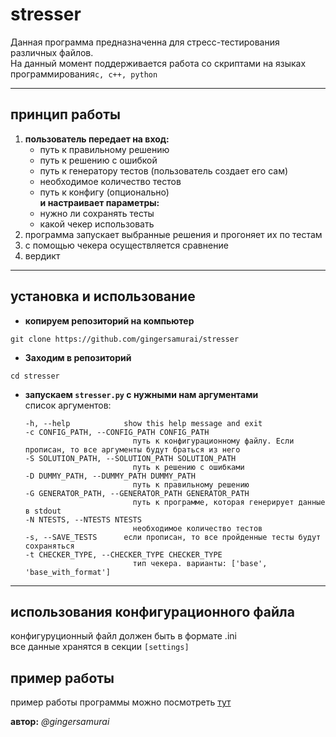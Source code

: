 # stresser
Данная программа предназначенна для 
стресс-тестирования различных файлов. \
На данный момент поддерживается работа со скриптами
на языках программирования`c, c++, python`

---

## принцип работы
1. **пользователь передает на вход:**
    + путь к правильному решению
    + путь к решению с ошибкой
    + путь к генератору тестов (пользователь создает его сам)
    + необходимое количество тестов
    + путь к конфигу (опционально) \
    **и настраивает параметры:**
    + нужно ли сохранять тесты
    + какой чекер использовать
2. программа запускает выбранные решения и 
    прогоняет их по тестам
3. с помощью чекера осуществляется сравнение
4. вердикт



--- 

## установка и использование

+ **копируем репозиторий на компьютер**
```
git clone https://github.com/gingersamurai/stresser
```
+ **Заходим в репозиторий**
```
cd stresser
```

+ **запускаем `stresser.py` с нужными нам аргументами** \
    список аргументов:
    
    ```
    -h, --help            show this help message and exit
    -c CONFIG_PATH, --CONFIG_PATH CONFIG_PATH
                            путь к конфигурационному файлу. Если прописан, то все аргументы будут браться из него
    -S SOLUTION_PATH, --SOLUTION_PATH SOLUTION_PATH
                            путь к решению с ошибками
    -D DUMMY_PATH, --DUMMY_PATH DUMMY_PATH
                            путь к правильному решению
    -G GENERATOR_PATH, --GENERATOR_PATH GENERATOR_PATH
                            путь к программе, которая генерирует данные в stdout
    -N NTESTS, --NTESTS NTESTS
                            необходимое количество тестов
    -s, --SAVE_TESTS      если прописан, то все пройденные тесты будут сохраняться
    -t CHECKER_TYPE, --CHECKER_TYPE CHECKER_TYPE
                            тип чекера. варианты: ['base', 'base_with_format']
    ```
---
## использования конфигурационного файла
конфигуруционный файл должен быть в формате .ini \
все данные хранятся в секции `[settings]`

## пример работы
пример работы программы можно посмотреть [тут](https://drive.google.com/file/d/1nbGNT3kdivMwluu9zeI0xQV4J0nSoVTU/view?usp=sharing)

**автор:** *@gingersamurai*


